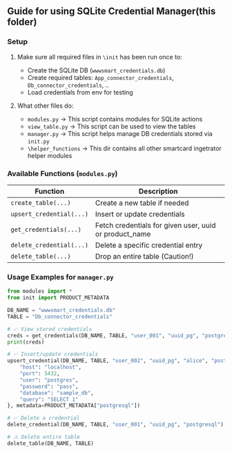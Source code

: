 ## Guide for using SQLite Credential Manager(this folder)

### Setup

1. Make sure all required files in `\init` has been run once to:
   - Create the SQLite DB (`wwwsmart_credentials.db`)
   - Create required tables: `App_connector_credentials`, `Db_connector_credentials`, ..
   - Load credentials from env for testing

2. What other files do:
   - `modules.py` → This script contains modules for SQLite actions
   - `view_table.py` → This script can be used to view the tables
   - `manager.py` → This script helps manage DB credentials stored via `init.py`
   - `\helper_functions` → This dir contains all other smartcard ingetrator helper modules

### Available Functions (`modules.py`)

| Function           | Description                                      |
|--------------------|--------------------------------------------------|
| `create_table(...)` | Create a new table if needed                    |
| `upsert_credential(...)` | Insert or update credentials              |
| `get_credentials(...)` | Fetch credentials for given user, uuid or product_name |
| `delete_credential(...)` | Delete a specific credential entry        |
| `delete_table(...)` | Drop an entire table (Caution!)                |

### Usage Examples for `manager.py`

```python
from modules import *
from init import PRODUCT_METADATA

DB_NAME = "wwwsmart_credentials.db"
TABLE = "Db_connector_credentials"

# ✅ View stored credentials
creds = get_credentials(DB_NAME, TABLE, "user_001", "uuid_pg", "postgresql")
print(creds)

# ✅ Insert/update credentials
upsert_credential(DB_NAME, TABLE, "user_002", "uuid_pg", "alice", "postgresql", {
    "host": "localhost",
    "port": 5432,
    "user": "postgres",
    "password": "pass",
    "database": "sample_db",
    "query": "SELECT 1"
}, metadata=PRODUCT_METADATA["postgresql"])

# ✅ Delete a credential
delete_credential(DB_NAME, TABLE, "user_001", "uuid_pg", "postgresql")

# ⚠️ Delete entire table
delete_table(DB_NAME, TABLE)